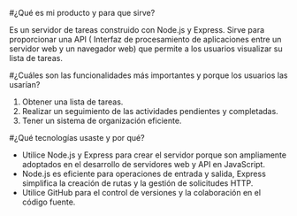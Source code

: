 #¿Qué es mi producto y para que sirve?

Es un servidor de tareas construido con Node.js y Express. 
Sirve para proporcionar una API ( Interfaz de procesamiento de aplicaciones entre un servidor web y un navegador web) que permite a los usuarios visualizar su lista de tareas.

#¿Cuáles son las funcionalidades más importantes y porque los usuarios las usarían?

1. Obtener una lista de tareas.
5. Realizar un seguimiento de las actividades pendientes y completadas.
6. Tener un sistema de organización eficiente.

 #¿Qué tecnologías usaste y por qué?

- Utilice Node.js y Express para crear el servidor porque son ampliamente adoptados en el desarrollo de servidores web y API en JavaScript. 
- Node.js es eficiente para operaciones de entrada y salida, Express simplifica la creación de rutas y la gestión de solicitudes HTTP. 
- Utilice GitHub para el control de versiones y la colaboración en el código fuente.